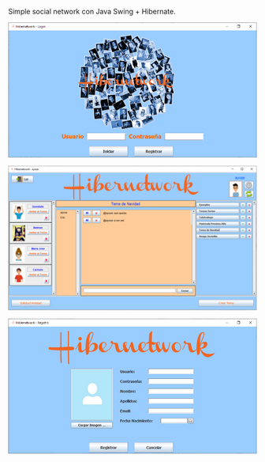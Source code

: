 Simple social network con Java Swing + Hibernate.

![Alt text](screenshots/login.png?raw=true "Login")

![Alt text](screenshots/main.png?raw=true "Vista principal")

![Alt text](screenshots/register.png?raw=true "Registro")
